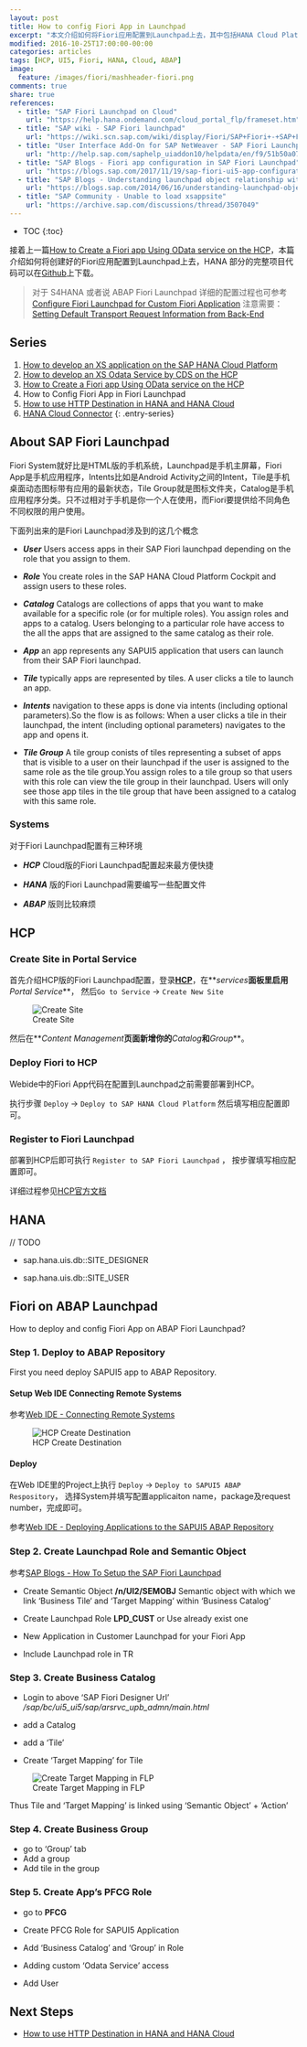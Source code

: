 ```yaml
---
layout: post
title: How to config Fiori App in Launchpad
excerpt: "本文介绍如何将Fiori应用配置到Launchpad上去，其中包括HANA Cloud Platform版，HANA Respository版及ABAP版"
modified: 2016-10-25T17:00:00-00:00
categories: articles
tags: [HCP, UI5, Fiori, HANA, Cloud, ABAP]
image:
  feature: /images/fiori/mashheader-fiori.png
comments: true
share: true
references:
  - title: "SAP Fiori Launchpad on Cloud"
    url: "https://help.hana.ondemand.com/cloud_portal_flp/frameset.htm"
  - title: "SAP wiki - SAP Fiori launchpad"
    url: "https://wiki.scn.sap.com/wiki/display/Fiori/SAP+Fiori+-+SAP+Fiori+launchpad"
  - title: "User Interface Add-On for SAP NetWeaver - SAP Fiori Launchpad"
    url: "http://help.sap.com/saphelp_uiaddon10/helpdata/en/f9/51b50a07ce41deb08ced62711fe8b5/content.htm"
  - title: "SAP Blogs - Fiori app configuration in SAP Fiori Launchpad"
    url: "https://blogs.sap.com/2017/11/19/sap-fiori-ui5-app-configuration-in-sap-fiori-launchpad/"
  - title: "SAP Blogs - Understanding launchpad object relationship with screenshots"
    url: "https://blogs.sap.com/2014/06/16/understanding-launchpad-object-relationship-with-screenshots/"
  - title: "SAP Community - Unable to load xsappsite"
    url: "https://archive.sap.com/discussions/thread/3507049"
---
```


* TOC
{:toc}

接着上一篇[How to Create a Fiori app Using OData service on the HCP][3]，本篇介绍如何将创建好的Fiori应用配置到Launchpad上去，HANA 部分的完整项目代码可以在[Github][2]上下载。

> 对于 S4HANA 或者说 ABAP Fiori Launchpad 详细的配置过程也可参考 [Configure Fiori Launchpad for Custom Fiori Application](https://blogs.sap.com/2016/09/07/configure-fiori-launchpad-for-custom-fiori-application/)
注意需要：[Setting Default Transport Request Information from Back-End](https://help.sap.com/saphelp_uiaddon10/helpdata/en/26/0dcf43deda4986ae1bffdc1fe25fc5/frameset.htm)

## Series

1. [How to develop an XS application on the SAP HANA Cloud Platform](/articles/how-to-develop-xs-application-on-hcp/)
2. [How to develop an XS Odata Service by CDS on the HCP](/articles/how-to-develop-xs-odata-by-cds-on-hcp/)
3. [How to Create a Fiori app Using OData service on the HCP](/articles/how-to-develop-ui5-app-using-odata-on-hcp/)
4. How to Config Fiori App in Fiori Launchpad
5. [How to use HTTP Destination in HANA and HANA Cloud](/articles/how-to-use-http-dest-in-hana-and-hcp/)
6. [HANA Cloud Connector](/articles/hana-cloud-connector/)
{: .entry-series}

## About SAP Fiori Launchpad

Fiori System就好比是HTML版的手机系统，Launchpad是手机主屏幕，Fiori App是手机应用程序，Intents比如是Android Activity之间的Intent，Tile是手机桌面动态图标带有应用的最新状态，Tile Group就是图标文件夹，Catalog是手机应用程序分类。只不过相对于手机是你一个人在使用，而Fiori要提供给不同角色不同权限的用户使用。

下面列出来的是Fiori Launchpad涉及到的这几个概念

* _**User**_ Users access apps in their SAP Fiori launchpad depending on the role that you assign to them.

* _**Role**_ You create roles in the SAP HANA Cloud Platform Cockpit and assign users to these roles.

* _**Catalog**_ Catalogs are collections of apps that you want to make available for a specific role (or for multiple roles).
You assign roles and apps to a catalog. Users belonging to a particular role have access to the all the apps that are assigned to the same catalog as their role.

* _**App**_ an app represents any SAPUI5 application that users can launch from their SAP Fiori launchpad.

* _**Tile**_ typically apps are represented by tiles. A user clicks a tile to launch an app.

* _**Intents**_ navigation to these apps is done via intents (including optional parameters).So the flow is as follows: When a user clicks a tile in their launchpad, the intent (including optional parameters) navigates to the app and opens it.

* _**Tile Group**_ A tile group conists of tiles representing a subset of apps that is visible to a user on their launchpad if the user is assigned to the same role as the tile group.You assign roles to a tile group so that users with this role can view the tile group in their launchpad. Users will only see those app tiles in the tile group that have been assigned to a catalog with this same role.

### Systems

对于Fiori Launchpad配置有三种环境

* _**HCP**_ Cloud版的Fiori Launchpad配置起来最方便快捷

* _**HANA**_ 版的Fiori Launchpad需要编写一些配置文件

* _**ABAP**_ 版则比较麻烦

## HCP

### Create Site in Portal Service

首先介绍HCP版的Fiori Launchpad配置，登录[**HCP**][1]，在**_services_**面板里启用**_Portal Service_**，
然后`Go to Service` -> `Create New Site`

<figure class="center">
	<img src="/images/cloud/hcp/portal-service-create-site.jpg" alt="Create Site">
	<figcaption>Create Site</figcaption>
</figure>

然后在**_Content Management_**页面新增你的**_Catalog_**和**_Group_**。

### Deploy Fiori to HCP

Webide中的Fiori App代码在配置到Launchpad之前需要部署到HCP。

执行步骤 `Deploy` -> `Deploy to SAP HANA Cloud Platform` 然后填写相应配置即可。

### Register to Fiori Launchpad

部署到HCP后即可执行 `Register to SAP Fiori Launchpad` ， 按步骤填写相应配置即可。

详细过程参见[HCP官方文档][4]

## HANA

// TODO

* sap.hana.uis.db::SITE\_DESIGNER

* sap.hana.uis.db::SITE\_USER

## Fiori on ABAP Launchpad

How to deploy and config Fiori App on ABAP Fiori Launchpad?

### Step 1. Deploy to ABAP Repository

First you need deploy SAPUI5 app to ABAP Repository.

#### Setup Web IDE Connecting Remote Systems

参考[Web IDE - Connecting Remote Systems][5]

<figure class="center">
	<img src="/images/cloud/hcp/hcp-destination-configuration.jpg" alt="HCP Create Destination">
	<figcaption>HCP Create Destination</figcaption>
</figure>

#### Deploy

在Web IDE里的Project上执行 `Deploy` -> `Deploy to SAPUI5 ABAP Respository`， 选择System并填写配置applicaiton name，package及request number，完成即可。

参考[Web IDE - Deploying Applications to the SAPUI5 ABAP Repository][6]

### Step 2. Create Launchpad Role and Semantic Object

参考[SAP Blogs - How To Setup the SAP Fiori Launchpad][7]

* Create Semantic Object **/n/UI2/SEMOBJ** Semantic object with which we link ‘Business Tile‘ and ‘Target Mapping‘ within ‘Business Catalog’

* Create Launchpad Role **LPD_CUST** or Use already exist one

* New Application in Customer Launchpad for your Fiori App

* Include Launchpad role in TR

### Step 3. Create Business Catalog

* Login to above ‘SAP Fiori Designer Url’ */sap/bc/ui5_ui5/sap/arsrvc_upb_admn/main.html*

* add a Catalog

* add a ‘Tile’

* Create ‘Target Mapping’ for Tile

<figure class="center">
	<img src="/images/fiori/flp-create-target-mapping.jpg" alt="Create Target Mapping in FLP">
	<figcaption>Create Target Mapping in FLP</figcaption>
</figure>

Thus Tile and ‘Target Mapping’ is linked using ‘Semantic Object’ + ‘Action’

### Step 4. Create Business Group

* go to ‘Group’ tab
* Add a group
* Add tile in the group

### Step 5. Create App’s PFCG Role

* go to **PFCG**

* Create PFCG Role for SAPUI5 Application

* Add ‘Business Catalog’ and ‘Group’ in Role
* Adding custom ‘Odata Service’ access
* Add User

## Next Steps

* [How to use HTTP Destination in HANA and HANA Cloud][9]

[1]:https://account.hanatrial.ondemand.com/cockpit
[2]:https://github.com/anypossiblew/hcp-digital-account/tree/fiori-flp
[3]:/articles/how-to-develop-ui5-app-using-odata-on-hcp/
[4]:https://help.hana.ondemand.com/cloud_portal_flp/frameset.htm
[5]:https://help.hana.ondemand.com/webide/frameset.htm?5c3debce758a470e8342161457fd6f70.html
[6]:https://help.hana.ondemand.com/webide/frameset.htm?1170ef65b7b3490687021c3132387829.html
[7]:https://blogs.sap.com/2017/11/19/sap-fiori-ui5-app-configuration-in-sap-fiori-launchpad/
[8]:https://blogs.sap.com/2014/06/16/understanding-launchpad-object-relationship-with-screenshots/
[9]:/articles/how-to-use-http-dest-in-hana-and-hcp/
